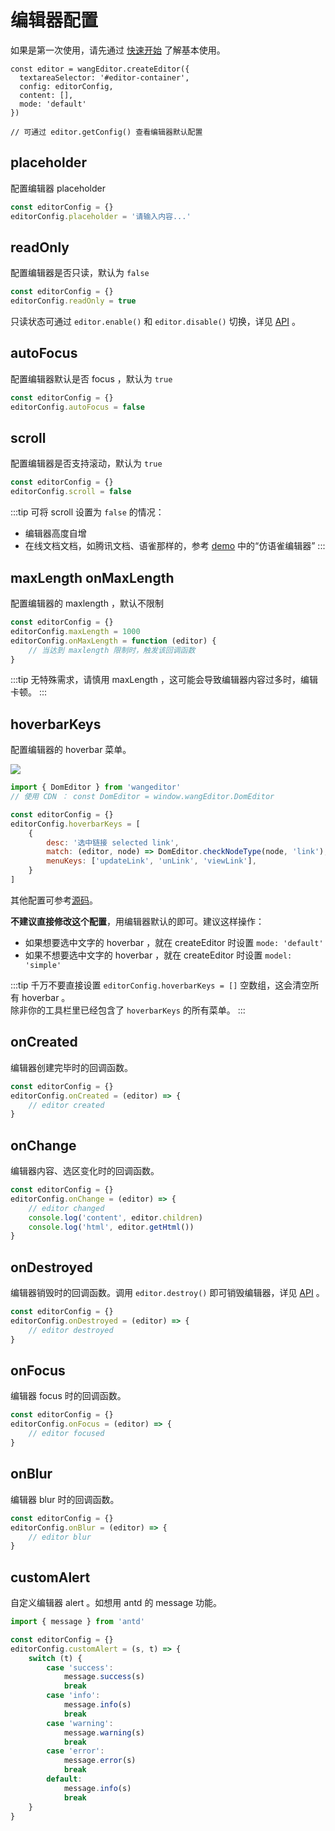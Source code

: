 # 编辑器配置

如果是第一次使用，请先通过 [快速开始](/guide/getting-started.html) 了解基本使用。

```js{3}
const editor = wangEditor.createEditor({
  textareaSelector: '#editor-container',
  config: editorConfig,
  content: [],
  mode: 'default'
})

// 可通过 editor.getConfig() 查看编辑器默认配置
```

## placeholder

配置编辑器 placeholder

```js
const editorConfig = {}
editorConfig.placeholder = '请输入内容...'
```

## readOnly

配置编辑器是否只读，默认为 `false`

```js
const editorConfig = {}
editorConfig.readOnly = true
```

只读状态可通过 `editor.enable()` 和 `editor.disable()` 切换，详见 [API](/guide/API.html) 。

## autoFocus

配置编辑器默认是否 focus ，默认为 `true`

```js
const editorConfig = {}
editorConfig.autoFocus = false
```

## scroll

配置编辑器是否支持滚动，默认为 `true`

```js
const editorConfig = {}
editorConfig.scroll = false
```

:::tip
可将 scroll 设置为 `false` 的情况：
- 编辑器高度自增
- 在线文档文档，如腾讯文档、语雀那样的，参考 [demo](/demo.html) 中的“仿语雀编辑器”
:::

## maxLength onMaxLength

配置编辑器的 maxlength ，默认不限制

```js
const editorConfig = {}
editorConfig.maxLength = 1000
editorConfig.onMaxLength = function (editor) {
    // 当达到 maxlength 限制时，触发该回调函数
}
```

:::tip
无特殊需求，请慎用 maxLength ，这可能会导致编辑器内容过多时，编辑卡顿。
:::

## hoverbarKeys

配置编辑器的 hoverbar 菜单。

![](/image/hoverbar.png)

```js
import { DomEditor } from 'wangeditor'
// 使用 CDN ： const DomEditor = window.wangEditor.DomEditor

const editorConfig = {}
editorConfig.hoverbarKeys = [
    {
        desc: '选中链接 selected link',
        match: (editor, node) => DomEditor.checkNodeType(node, 'link'),
        menuKeys: ['updateLink', 'unLink', 'viewLink'],
    }
]
```

其他配置可参考[源码](https://github.com/wangeditor-team/we-2021/blob/main/packages/editor/src/config/hoverbar.ts)。

**不建议直接修改这个配置**，用编辑器默认的即可。建议这样操作：
- 如果想要选中文字的 hoverbar ，就在 createEditor 时设置 `mode: 'default'`
- 如果不想要选中文字的 hoverbar ，就在 createEditor 时设置 `model: 'simple'`

:::tip
千万不要直接设置 `editorConfig.hoverbarKeys = []` 空数组，这会清空所有 hoverbar 。<br>
除非你的工具栏里已经包含了 `hoverbarKeys` 的所有菜单。
:::

## onCreated

编辑器创建完毕时的回调函数。

```js
const editorConfig = {}
editorConfig.onCreated = (editor) => {
    // editor created
}
```

## onChange

编辑器内容、选区变化时的回调函数。

```js
const editorConfig = {}
editorConfig.onChange = (editor) => {
    // editor changed
    console.log('content', editor.children)
    console.log('html', editor.getHtml())
}
```

## onDestroyed

编辑器销毁时的回调函数。调用 `editor.destroy()` 即可销毁编辑器，详见 [API](/guide/API.html) 。

```js
const editorConfig = {}
editorConfig.onDestroyed = (editor) => {
    // editor destroyed
}
```

## onFocus

编辑器 focus 时的回调函数。

```js
const editorConfig = {}
editorConfig.onFocus = (editor) => {
    // editor focused
}
```

## onBlur

编辑器 blur 时的回调函数。

```js
const editorConfig = {}
editorConfig.onBlur = (editor) => {
    // editor blur
}
```

## customAlert

自定义编辑器 alert 。如想用 antd 的 message 功能。

```js
import { message } from 'antd'

const editorConfig = {}
editorConfig.customAlert = (s, t) => {
    switch (t) {
        case 'success':
            message.success(s)
            break
        case 'info':
            message.info(s)
            break
        case 'warning':
            message.warning(s)
            break
        case 'error':
            message.error(s)
            break
        default:
            message.info(s)
            break
    }
}
```
